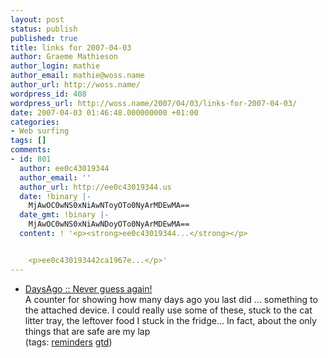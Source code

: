```yaml
---
layout: post
status: publish
published: true
title: links for 2007-04-03
author: Graeme Mathieson
author_login: mathie
author_email: mathie@woss.name
author_url: http://woss.name/
wordpress_id: 408
wordpress_url: http://woss.name/2007/04/03/links-for-2007-04-03/
date: 2007-04-03 01:46:48.000000000 +01:00
categories:
- Web surfing
tags: []
comments:
- id: 801
  author: ee0c43019344
  author_email: ''
  author_url: http://ee0c43019344.us
  date: !binary |-
    MjAwOC0wNS0xNiAwNToyOTo0NyArMDEwMA==
  date_gmt: !binary |-
    MjAwOC0wNS0xNiAwNDoyOTo0NyArMDEwMA==
  content: ! '<p><strong>ee0c43019344...</strong></p>


    <p>ee0c430193442ca1967e...</p>'
---
```

<ul class="delicious">
	<li>
		<div class="delicious-link"><a href="http://www.howmanydaysago.com/">DaysAgo :: Never guess again!</a></div>
		<div class="delicious-extended">A counter for showing how many days ago you last did ... something to the attached device.  I could really use some of these, stuck to the cat litter tray, the leftover food I stuck in the fridge...  In fact, about the only things that are safe are my lap</div>
		<div class="delicious-tags">(tags: <a href="http://del.icio.us/mathie/reminders">reminders</a> <a href="http://del.icio.us/mathie/gtd">gtd</a>)</div>
	</li>
</ul>
